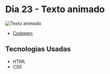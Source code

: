 # Dia 23 - Texto animado

![Texto animado](./day22.gif?raw=true "Texto animado")

*   [Codepen](https://codepen.io/lizvidotti91/pen/BaZYYBP); 

## Tecnologias Usadas

*   HTML
*   CSS 
